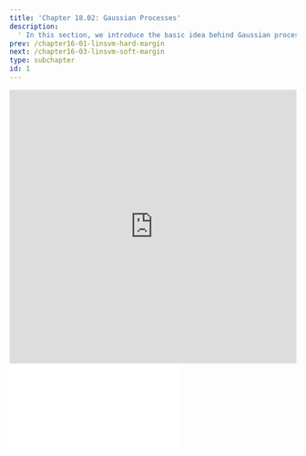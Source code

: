 ```yaml
---
title: 'Chapter 18.02: Gaussian Processes'
description:
  ' In this section, we introduce the basic idea behind Gaussian processes. '
prev: /chapter16-01-linsvm-hard-margin
next: /chapter16-03-linsvm-soft-margin
type: subchapter
id: 1
---
```



<!-- Hier jetzt die neuen Links einpflegen -->


<exercise id="1" title="Video Lecture">
<iframe width="100%" height="480" src="https://www.youtube.com/embed/Uv54SlxflhQ" frameborder="0" allow="accelerometer; autoplay; encrypted-media; gyroscope; picture-in-picture" allowfullscreen></iframe>
</exercise>

<exercise id="2" title="Slides">
<object data="pdfs/18/slides-gp-basic.pdf" type="application/pdf" style="width:100%;height:480px">
    <embed src="pdfs/18/slides-gp-basic.pdf" type="application/pdf" />
</object>
</exercise>

